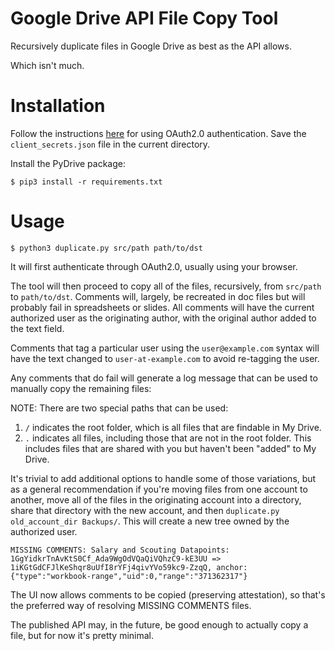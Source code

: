 # Google Drive API File Copy Tool

Recursively duplicate files in Google Drive as best as the API allows.

Which isn't much.

# Installation

Follow the instructions
[here](https://pythonhosted.org/PyDrive/quickstart.html) for using OAuth2.0
authentication.  Save the `client_secrets.json` file in the current directory.

Install the PyDrive package:

```
$ pip3 install -r requirements.txt
```

# Usage

```
$ python3 duplicate.py src/path path/to/dst
```

It will first authenticate through OAuth2.0, usually using your browser.

The tool will then proceed to copy all of the files, recursively, from `src/path`
to `path/to/dst`.  Comments will, largely, be recreated in doc files but will
probably fail in spreadsheets or slides.  All comments will have the current
authorized user as the originating author, with the original author added to
the text field.

Comments that tag a particular user using the `user@example.com` syntax will
have the text changed to `user-at-example.com` to avoid re-tagging the user.

Any comments that do fail will generate a log message that can be used to
manually copy the remaining files:

NOTE: There are two special paths that can be used:

1. `/` indicates the root folder, which is all files that are findable in My Drive.
2. `.` indicates all files, including those that are not in the root folder.  This includes files that are shared with you but haven't been "added" to My Drive.

It's trivial to add additional options to handle some of those variations, but as a general recommendation if you're moving files from one account to another, move all of the files in the originating account into a directory, share that directory with the new account, and then `duplicate.py old_account_dir Backups/`.  This will create a new tree owned by the authorized user.

```
MISSING COMMENTS: Salary and Scouting Datapoints: 1GgYidkrTnAvKtS0Cf_Ada9WgOdVQaQiVQhzC9-kE3UU => 1iKGtGdCFJlKeShqr8uUfI8rYFj4qivYVo59kc9-ZzqQ, anchor: {"type":"workbook-range","uid":0,"range":"371362317"}
```

The UI now allows comments to be copied (preserving attestation), so that's the
preferred way of resolving MISSING COMMENTS files.

The published API may, in the future, be good enough to actually copy a file,
but for now it's pretty minimal.
